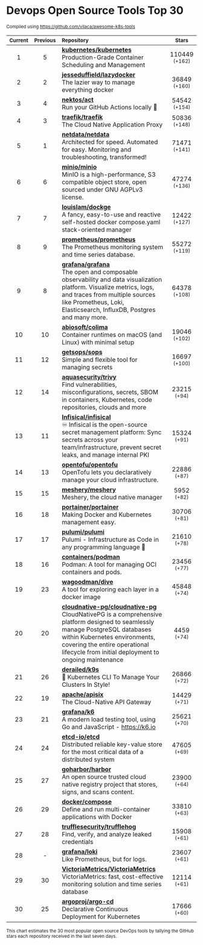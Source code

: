 # Devops Open Source Tools Top 30
<sup>Compiled using https://github.com/vilaca/awesome-k8s-tools</sup>
<div align="center">

|<sub>Current</sub>|<sub>Previous</sub>|<sub>Repository</sub>|<sub>Stars</sub>|
|:---:|:---:|:---|:---:|
|1|5|[**kubernetes/kubernetes**](https://github.com/kubernetes/kubernetes)<br/>Production-Grade Container Scheduling and Management|110449 <sup>(+162)</sup>|
|2|2|[**jesseduffield/lazydocker**](https://github.com/jesseduffield/lazydocker)<br/>The lazier way to manage everything docker|36849 <sup>(+160)</sup>|
|3|4|[**nektos/act**](https://github.com/nektos/act)<br/>Run your GitHub Actions locally 🚀|54542 <sup>(+154)</sup>|
|4|3|[**traefik/traefik**](https://github.com/traefik/traefik)<br/>The Cloud Native Application Proxy|50836 <sup>(+148)</sup>|
|5|1|[**netdata/netdata**](https://github.com/netdata/netdata)<br/>Architected for speed. Automated for easy. Monitoring and troubleshooting, transformed!|71471 <sup>(+141)</sup>|
|6|6|[**minio/minio**](https://github.com/minio/minio)<br/>MinIO is a high-performance, S3 compatible object store, open sourced under GNU AGPLv3 license.|47274 <sup>(+136)</sup>|
|7|7|[**louislam/dockge**](https://github.com/louislam/dockge)<br/>A fancy, easy-to-use and reactive self-hosted docker compose.yaml stack-oriented manager|12422 <sup>(+127)</sup>|
|8|9|[**prometheus/prometheus**](https://github.com/prometheus/prometheus)<br/>The Prometheus monitoring system and time series database.|55272 <sup>(+119)</sup>|
|9|8|[**grafana/grafana**](https://github.com/grafana/grafana)<br/>The open and composable observability and data visualization platform. Visualize metrics, logs, and traces from multiple sources like Prometheus, Loki, Elasticsearch, InfluxDB, Postgres and many more. |64378 <sup>(+108)</sup>|
|10|10|[**abiosoft/colima**](https://github.com/abiosoft/colima)<br/>Container runtimes on macOS (and Linux) with minimal setup|19046 <sup>(+102)</sup>|
|11|12|[**getsops/sops**](https://github.com/getsops/sops)<br/>Simple and flexible tool for managing secrets|16697 <sup>(+100)</sup>|
|12|14|[**aquasecurity/trivy**](https://github.com/aquasecurity/trivy)<br/>Find vulnerabilities, misconfigurations, secrets, SBOM in containers, Kubernetes, code repositories, clouds and more|23215 <sup>(+94)</sup>|
|13|11|[**Infisical/infisical**](https://github.com/Infisical/infisical)<br/>♾ Infisical is the open-source secret management platform: Sync secrets across your team/infrastructure, prevent secret leaks, and manage internal PKI|15324 <sup>(+91)</sup>|
|14|13|[**opentofu/opentofu**](https://github.com/opentofu/opentofu)<br/>OpenTofu lets you declaratively manage your cloud infrastructure.|22886 <sup>(+87)</sup>|
|15|15|[**meshery/meshery**](https://github.com/meshery/meshery)<br/>Meshery, the cloud native manager|5952 <sup>(+82)</sup>|
|16|18|[**portainer/portainer**](https://github.com/portainer/portainer)<br/>Making Docker and Kubernetes management easy.|30706 <sup>(+81)</sup>|
|17|17|[**pulumi/pulumi**](https://github.com/pulumi/pulumi)<br/>Pulumi - Infrastructure as Code in any programming language 🚀|21610 <sup>(+78)</sup>|
|18|16|[**containers/podman**](https://github.com/containers/podman)<br/>Podman: A tool for managing OCI containers and pods.|23456 <sup>(+77)</sup>|
|19|23|[**wagoodman/dive**](https://github.com/wagoodman/dive)<br/>A tool for exploring each layer in a docker image|45848 <sup>(+74)</sup>|
|20|20|[**cloudnative-pg/cloudnative-pg**](https://github.com/cloudnative-pg/cloudnative-pg)<br/>CloudNativePG is a comprehensive platform designed to seamlessly manage PostgreSQL databases within Kubernetes environments, covering the entire operational lifecycle from initial deployment to ongoing maintenance|4459 <sup>(+74)</sup>|
|21|26|[**derailed/k9s**](https://github.com/derailed/k9s)<br/>🐶 Kubernetes CLI To Manage Your Clusters In Style!|26866 <sup>(+72)</sup>|
|22|19|[**apache/apisix**](https://github.com/apache/apisix)<br/>The Cloud-Native API Gateway|14429 <sup>(+71)</sup>|
|23|21|[**grafana/k6**](https://github.com/grafana/k6)<br/>A modern load testing tool, using Go and JavaScript - https://k6.io|25621 <sup>(+70)</sup>|
|24|24|[**etcd-io/etcd**](https://github.com/etcd-io/etcd)<br/>Distributed reliable key-value store for the most critical data of a distributed system|47605 <sup>(+69)</sup>|
|25|27|[**goharbor/harbor**](https://github.com/goharbor/harbor)<br/>An open source trusted cloud native registry project that stores, signs, and scans content.|23900 <sup>(+64)</sup>|
|26|29|[**docker/compose**](https://github.com/docker/compose)<br/>Define and run multi-container applications with Docker|33810 <sup>(+63)</sup>|
|27|28|[**trufflesecurity/trufflehog**](https://github.com/trufflesecurity/trufflehog)<br/>Find, verify, and analyze leaked credentials|15908 <sup>(+61)</sup>|
|28|-|[**grafana/loki**](https://github.com/grafana/loki)<br/>Like Prometheus, but for logs.|23607 <sup>(+61)</sup>|
|29|30|[**VictoriaMetrics/VictoriaMetrics**](https://github.com/VictoriaMetrics/VictoriaMetrics)<br/>VictoriaMetrics: fast, cost-effective monitoring solution and time series database|12114 <sup>(+61)</sup>|
|30|25|[**argoproj/argo-cd**](https://github.com/argoproj/argo-cd)<br/>Declarative Continuous Deployment for Kubernetes|17666 <sup>(+60)</sup>|


</div>

<sub>This chart estimates the 30 most popular open source DevOps tools by tallying the GitHub stars each repository received in the last seven days.</sub>
